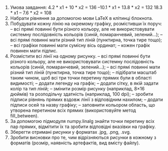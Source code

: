 1. Умова завдання:
4.2 * x1 + 10 * x2 = 136 
–10.1 * x1 + 13.8 * x2 = 132 
18.3 * x1 – 7.6 * x2 = 108 
2. Набрати рівняння за допомогою мови LaTeX в клітинці блокнота.
3. Побудувати кожну лінію на окремому графіку, розмістивши їх
поруч:
– всі прямі повинні бути різного кольору, але не
використовувати системну послідовність кольорів (синій,
помаранчевий, зелений…);
 – всі прямі повинні мати різний тип ліній (пунктирна, точка
тире тощо);
 – всі графіки повинні мати сумісну вісь ординат; 
– кожен графік повинен мати підпис.
4. Розмістити всі лінії на одному рисунку.
– всі прямі повинні бути різного кольору, але не
використовувати системну послідовність кольорів (синій,
помаранчевий, зелений…);
 – всі прямі повинні мати різний тип ліній (пунктирна, точка
тире тощо);
 – підібрати масштаб таким чином, щоб всі три точки перетину
прямих були в області видимості;
 – додати легенду на графік;
 – додати сітку, в якій задати колір та тип ліній;
 – змінити розмір рисунку (наприклад, 8×16 дюймів) та
розподільчу здатність (наприклад, 100 dpi);
 – зробити підписи рівнянь прямих вздовж лінії з відповідним
нахилом;
 – додати підписи осей та назву графіку;
 – заповнити кольором область, що утворена перетином всіх
прямих (використовуйте метод fill_between).
5. За допомогою підмодуля numpy.linalg знайти точки перетину всіх
пар прямих, відмітити їх та зробити відповідні вказівки на графіку.
6. Зберегти отримані рисунки у форматах .jpg, .png, .svg.
7. Зробити висновки про те, чим відрізняються рисунки в кожному з
форматів (розмір, наявність артефактів, вид вмісту файлу). 